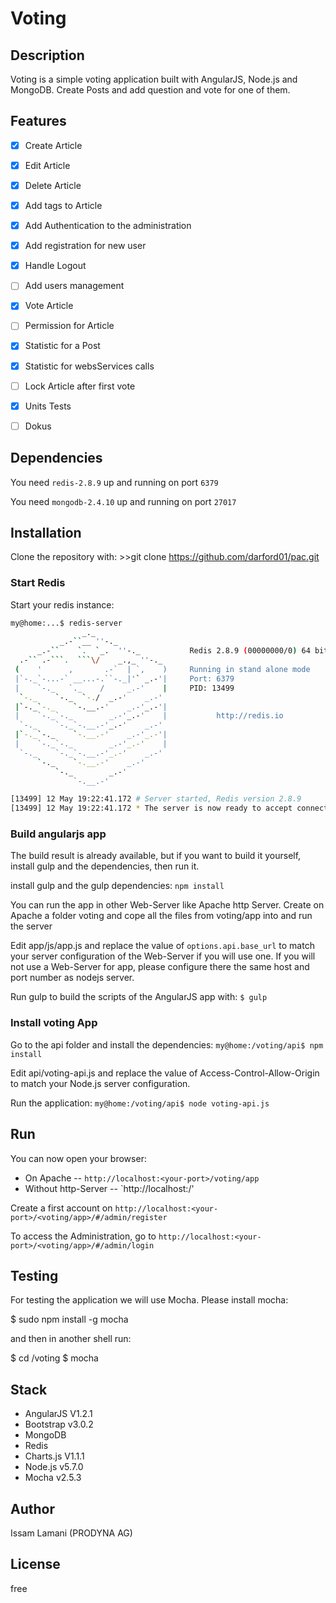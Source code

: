# Voting

## Description

Voting is a simple voting application built with AngularJS, Node.js and MongoDB. Create Posts and add question and vote for one of them.

## Features

- [x] Create Article
- [x] Edit Article
- [x] Delete Article
- [x] Add tags to Article
- [x] Add Authentication to the administration
- [x] Add registration for new user
- [x] Handle Logout
- [ ] Add users management
- [X] Vote Article
- [ ] Permission for Article
- [X] Statistic for a Post
- [x] Statistic for websServices calls 
- [ ] Lock Article after first vote
- [x] Units Tests
- [ ] Dokus


## Dependencies

You need `redis-2.8.9` up and running on port `6379`

You need `mongodb-2.4.10` up and running on port `27017`

## Installation

Clone the repository with: >>git clone https://github.com/darford01/pac.git

### Start Redis

Start your redis instance:
```bash
my@home:...$ redis-server 
                _._                                                  
           _.-``__ ''-._                                             
      _.-``    `.  `_.  ''-._           Redis 2.8.9 (00000000/0) 64 bit
  .-`` .-```.  ```\/    _.,_ ''-._                                   
 (    '      ,       .-`  | `,    )     Running in stand alone mode
 |`-._`-...-` __...-.``-._|'` _.-'|     Port: 6379
 |    `-._   `._    /     _.-'    |     PID: 13499
  `-._    `-._  `-./  _.-'    _.-'                                   
 |`-._`-._    `-.__.-'    _.-'_.-'|                                  
 |    `-._`-._        _.-'_.-'    |           http://redis.io        
  `-._    `-._`-.__.-'_.-'    _.-'                                   
 |`-._`-._    `-.__.-'    _.-'_.-'|                                  
 |    `-._`-._        _.-'_.-'    |                                  
  `-._    `-._`-.__.-'_.-'    _.-'                                   
      `-._    `-.__.-'    _.-'                                       
          `-._        _.-'                                           
              `-.__.-'                                               

[13499] 12 May 19:22:41.172 # Server started, Redis version 2.8.9
[13499] 12 May 19:22:41.172 * The server is now ready to accept connections on port 6379
```

### Build angularjs app

The build result is already available, but if you want to build it yourself, install gulp and the dependencies, then run it.

install gulp and the gulp dependencies: `npm install`

You can run the app in other Web-Server like Apache http Server. Create on Apache a folder voting and cope all the files from voting/app into and run the server

Edit app/js/app.js and replace the value of `options.api.base_url` to match your server configuration of the Web-Server if you will use one. If you will not use a Web-Server for app, please configure there the same host and port number as nodejs server. 

Run gulp to build the scripts of the AngularJS app with: `$ gulp`

### Install voting App

Go to the api folder and install the dependencies: `my@home:/voting/api$ npm install`

Edit api/voting-api.js and replace the value of Access-Control-Allow-Origin to match your Node.js server configuration.

Run the application: `my@home:/voting/api$ node voting-api.js`

## Run

You can now open your browser: 
* On Apache -- `http://localhost:<your-port>/voting/app`
* Without http-Server -- `http://localhost:<your-port>/'

Create a first account on `http://localhost:<your-port>/<voting/app>/#/admin/register`

To access the Administration, go to `http://localhost:<your-port>/<voting/app>/#/admin/login`

## Testing 

For testing the application we will use Mocha. Please install mocha:

$ sudo npm install -g mocha

and then in another shell run:

$ cd /voting
$ mocha 


## Stack

* AngularJS V1.2.1
* Bootstrap v3.0.2
* MongoDB
* Redis
* Charts.js V1.1.1
* Node.js v5.7.0
* Mocha v2.5.3
 
## Author

Issam Lamani (PRODYNA AG)

## License
free
